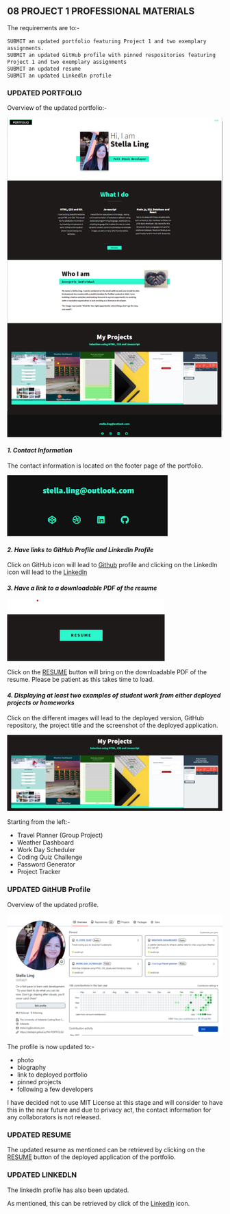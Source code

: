 ## 08 PROJECT 1 PROFESSIONAL MATERIALS

The requirements are to:-

```
SUBMIT an updated portfolio featuring Project 1 and two exemplary assignments.
SUBMIT an updated GitHub profile with pinned respositories featuring Project 1 and two exemplary assignments
SUBMIT an updated resume
SUBMIT an updated Linkedln profile

```

### UPDATED PORTFOLIO

Overview of the updated portfolio:-

![alt text](img/overview-01.png)

#### <em>1. Contact Information</em> 
The contact information is located on the footer page of the portfolio.

![alt text](img/contact.png)


#### <em>2. Have links to GitHub Profile and Linkedln Profile</em>
Click on GitHub icon will lead to  [Github](https://github.com/stellalph) profile and clicking on the Linkedln icon will lead to the  [Linkedln](https://www.linkedin.com/in/stella-ling-46246476/) 


#### <em>3. Have a link to a downloadable PDF of the resume</em>

![alt text](img/resume.png)

Click on the [RESUME](https://drive.google.com/file/d/14OJbyFC8qyn0dJe3jUYV2ukX46gtuRGH/view?usp=sharing) button will bring on the downloadable PDF of the resume.  Please be patient as this takes time to load.

#### <em>4. Displaying at least two examples of student work from either deployed projects or homeworks</em>

Click on the different images will lead to the deployed version, GitHub repository, the project title and the screenshot of the deployed application.

![alt text](img/projects.png)

Starting from the left:-

* Travel Planner (Group Project)
* Weather Dashboard
* Work Day Scheduler
* Coding Quiz Challenge
* Password Generator
* Project Tracker

### UPDATED GitHUB Profile

Overview of the updated profile.

![alt text](img/gprofile.png)

The profile is now updated to:-
* photo
* biography
* link to deployed portfolio
* pinned projects
* following a few developers

I have decided not to use MIT License at this stage and will consider to have this in the near future and due to privacy act, the contact information for any collaborators is not released.

### UPDATED RESUME

The updated resume as mentioned can be retrieved by clicking on the [RESUME](https://drive.google.com/file/d/14OJbyFC8qyn0dJe3jUYV2ukX46gtuRGH/view?usp=sharing) button of the deployed application of the portfolio.

### UPDATED LINKEDLN

 The linkedln profile has also been updated.

 As mentioned, this can be retrieved by click of the [Linkedln](https://www.linkedin.com/in/stella-ling-46246476/) icon.





